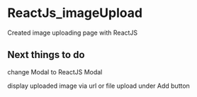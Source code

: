 # ReactJs_imageUpload
Created image uploading page with ReactJS

Next things to do
------
change Modal to ReactJS Modal

display uploaded image via url or file upload under Add button

